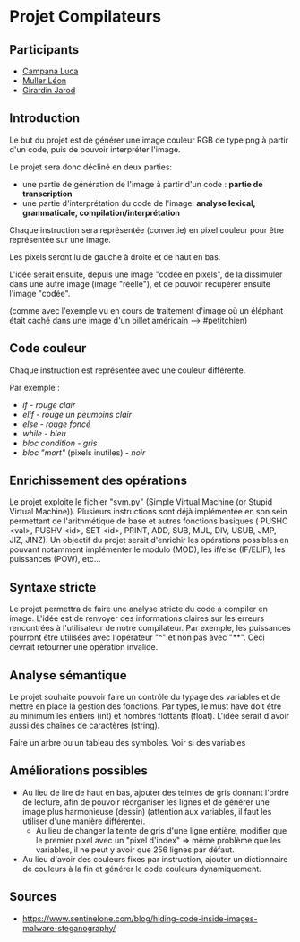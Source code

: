 # Projet Compilateurs

## Participants

- [Campana Luca](https://github.com/LuEnCam)
- [Muller Léon](https://github.com/Reeezer)
- [Girardin Jarod](https://github.com/girardinj)

## Introduction

Le but du projet est de générer une image couleur RGB de type png à partir d'un code, puis de pouvoir interpréter l'image. 

Le projet sera donc décliné en deux parties:
- une partie de génération de l'image à partir d'un code : **partie de transcription**
- une partie d'interprétation du code de l'image: **analyse lexical, grammaticale, compilation/interprétation**

Chaque instruction sera représentée (convertie) en pixel couleur pour être représentée sur une image.

Les pixels seront lu de gauche à droite et de haut en bas.

L'idée serait ensuite, depuis une image "codée en pixels", de la dissimuler dans une autre image (image "réelle"), et de pouvoir récupérer ensuite l'image "codée".

(comme avec l'exemple vu en cours de traitement d'image où un éléphant était caché dans une image d'un billet américain --> #petitchien)

## Code couleur

Chaque instruction est représentée avec une couleur différente.

Par exemple :
- *if* - *rouge clair*
- *elif* - *rouge un peumoins clair*
- *else* - *rouge foncé*
- *while* - *bleu*
- *bloc condition* - *gris*
- *bloc "mort"* (pixels inutiles) -  *noir*

## Enrichissement des opérations

Le projet exploite le fichier "svm.py" (Simple Virtual Machine (or Stupid Virtual Machine)). Plusieurs instructions sont déjà implémentée en son sein permettant de l'arithmétique de base et autres fonctions basiques ( PUSHC \<val\>,  PUSHV \<id\>, SET \<id\>, PRINT, ADD, SUB, MUL, DIV, USUB, JMP, JIZ, JINZ). Un objectif du projet serait d'enrichir les opérations possibles en pouvant notamment implémenter le modulo (MOD), les if/else (IF/ELIF), les puissances (POW), etc...

## Syntaxe stricte

Le projet permettra de faire une analyse stricte du code à compiler en image. L'idée est de renvoyer des informations claires sur les erreurs rencontrées à l'utilisateur de notre compilateur. Par exemple, les puissances pourront être utilisées avec l'opérateur "^" et non pas avec "\*\*". Ceci devrait retourner une opération invalide.

## Analyse sémantique

Le projet souhaite pouvoir faire un contrôle du typage des variables et de mettre en place la gestion des fonctions. Par types, le must have doit être au minimum les entiers (int) et nombres flottants (float). L'idée serait d'avoir aussi des chaînes de caractères (string).

Faire un arbre ou un tableau des symboles. Voir si des variables 

## Améliorations possibles

- Au lieu de lire de haut en bas, ajouter des teintes de gris donnant l'ordre de lecture, afin de pouvoir réorganiser les lignes et de générer une image plus harmonieuse (dessin) (attention aux variables, il faut les utiliser d'une manière différente).
    - Au lieu de changer la teinte de gris d'une ligne entière, modifier que le premier pixel avec un "pixel d'index" => même problème que les variables, il ne peut y avoir que 256 lignes par défaut.
- Au lieu d'avoir des couleurs fixes par instruction, ajouter un dictionnaire de couleurs à la fin et générer le code couleurs dynamiquement.

## Sources
- https://www.sentinelone.com/blog/hiding-code-inside-images-malware-steganography/ 